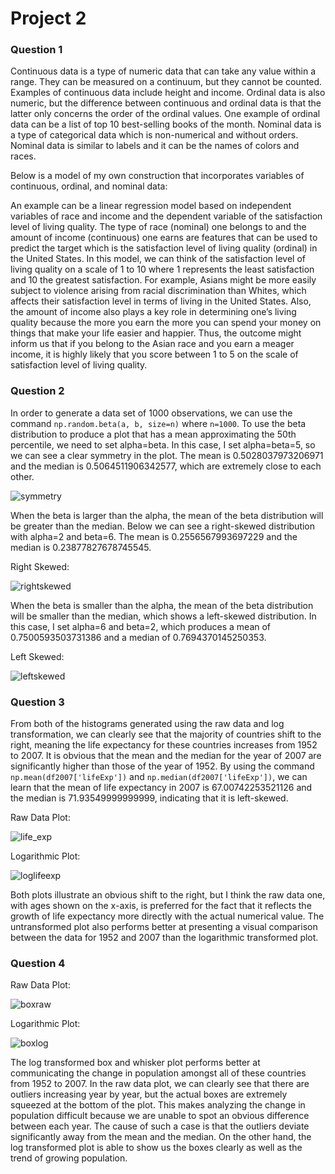 # Project 2

### Question 1

Continuous data is a type of numeric data that can take any value within a range. They can be measured on a continuum, but they cannot be counted. Examples of continuous data include height and income. Ordinal data is also numeric, but the difference between continuous and ordinal data is that the latter only concerns the order of the ordinal values. One example of ordinal data can be a list of top 10 best-selling books of the month. Nominal data is a type of categorical data which is non-numerical and without orders. Nominal data is similar to labels and it can be the names of colors and races. 

Below is a model of my own construction that incorporates variables of continuous, ordinal, and nominal data: 

An example can be a linear regression model based on independent variables of race and income and the dependent variable of the satisfaction level of living quality. 
The type of race (nominal) one belongs to and the amount of income (continuous) one earns are features that can be used to predict the target which is the satisfaction level of living quality (ordinal) in the United States. In this model, we can think of the satisfaction level of living quality on a scale of 1 to 10 where 1 represents the least satisfaction and 10 the greatest satisfaction. For example, Asians might be more easily subject to violence arising from racial discrimination than Whites, which affects their satisfaction level in terms of living in the United States. Also, the amount of income also plays a key role in determining one’s living quality because the more you earn the more you can spend your money on things that make your life easier and happier. Thus, the outcome might inform us that if you belong to the Asian race and you earn a meager income, it is highly likely that you score between 1 to 5 on the scale of satisfaction level of living quality. 


### Question 2

In order to generate a data set of 1000 observations, we can use the command `np.random.beta(a, b, size=n)` where `n=1000`. To use the beta distribution to produce a plot that has a mean approximating the 50th percentile, we need to set alpha=beta. In this case, I set alpha=beta=5, so we can see a clear symmetry in the plot. The mean is 0.5028037973206971 and the median is 0.5064511906342577, which are extremely close to each other. 

![symmetry](symmetry.png)

When the beta is larger than the alpha, the mean of the beta distribution will be greater than the median. Below we can see a right-skewed distribution with alpha=2 and beta=6. The mean is 0.2556567993697229 and the median is 0.23877827678745545. 

Right Skewed:

![rightskewed](right_skewed.png)

When the beta is smaller than the alpha, the mean of the beta distribution will be smaller than the median, which shows a left-skewed distribution. In this case, I set alpha=6 and beta=2, which produces a mean of 0.7500593503731386 and a median of 0.7694370145250353. 

Left Skewed:

![leftskewed](left_skewed.png)


### Question 3

From both of the histograms generated using the raw data and log transformation, we can clearly see that the majority of countries shift to the right, meaning the life expectancy for these countries increases from 1952 to 2007. It is obvious that the mean and the median for the year of 2007 are significantly higher than those of the year of 1952. By using the command `np.mean(df2007['lifeExp'])` and `np.median(df2007['lifeExp'])`, we can learn that the mean of life expectancy in 2007 is 67.00742253521126 and the median is 71.93549999999999, indicating that it is left-skewed. 

Raw Data Plot:

![life_exp](life_expect1.png)

Logarithmic Plot:

![loglifeexp](life_expect2.png)


Both plots illustrate an obvious shift to the right, but I think the raw data one, with ages shown on the x-axis, is preferred for the fact that it reflects the growth of life expectancy more directly with the actual numerical value. The untransformed plot also performs better at presenting a visual comparison between the data for 1952 and 2007 than the logarithmic transformed plot. 


### Question 4

Raw Data Plot:

![boxraw](box_raw.png)

Logarithmic Plot:

![boxlog](log_box.png)

The log transformed box and whisker plot performs better at communicating the change in population amongst all of these countries from 1952 to 2007. In the raw data plot, we can clearly see that there are outliers increasing year by year, but the actual boxes are extremely squeezed at the bottom of the plot. This makes analyzing the change in population difficult because we are unable to spot an obvious difference between each year. The cause of such a case is that the outliers deviate significantly away from the mean and the median. On the other hand, the log transformed plot is able to show us the boxes clearly as well as the trend of growing population. 












